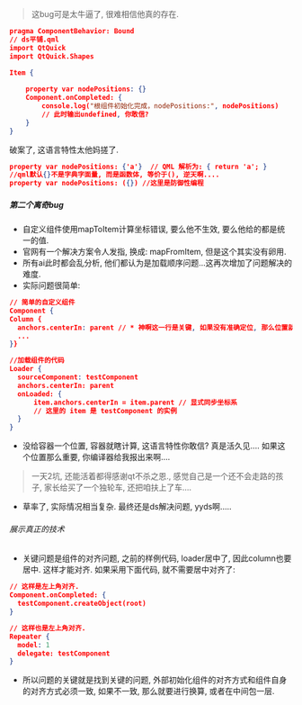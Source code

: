 > 这bug可是太牛逼了, 很难相信他真的存在.

```json
pragma ComponentBehavior: Bound
// ds平铺.qml
import QtQuick
import QtQuick.Shapes

Item {
 
    property var nodePositions: {} 
    Component.onCompleted: {
        console.log("根组件初始化完成，nodePositions:", nodePositions)
        // 此时输出undefined, 你敢信?
    }
}
```

破案了, 这语言特性太他妈搓了.

```json
property var nodePositions: {'a'}  // QML 解析为: { return 'a'; }
//qml默认{}不是字典字面量, 而是函数体, 等价于(), 逆天啊....
property var nodePositions: ({}) //这里是防御性编程

```





##### 第二个离奇bug

* 自定义组件使用mapToItem计算坐标错误, 要么他不生效, 要么他给的都是统一的值. 
* 官网有一个解决方案令人发指, 换成: mapFromItem, 但是这个其实没有卵用.
* 所有ai此时都会乱分析, 他们都认为是加载顺序问题...这再次增加了问题解决的难度.
* 实际问题很简单:

```json
// 简单的自定义组件
Component {
Column {
  anchors.centerIn: parent // * 神啊这一行是关键, 如果没有准确定位, 那么位置就是会计算出一个莫名的位置, 然后, 不会有任何地方报错.
  ...
}}

//加载组件的代码
Loader {
  sourceComponent: testComponent
  anchors.centerIn: parent
  onLoaded: {
      item.anchors.centerIn = item.parent // 显式同步坐标系
      // 这里的 item 是 testComponent 的实例
  }
}
```

* 没给容器一个位置, 容器就瞎计算, 这语言特性你敢信?  真是活久见.... 如果这个位置那么重要, 你编译器给我报出来啊....

> 一天2坑, 还能活着都得感谢qt不杀之恩., 感觉自己是一个还不会走路的孩子, 家长给买了一个独轮车, 还把咱扶上了车....

* 草率了, 实际情况相当复杂. 最终还是ds解决问题, yyds啊.....

###### 展示真正的技术

* 关键问题是组件的对齐问题, 之前的样例代码, loader居中了, 因此column也要居中. 这样才能对齐. 如果采用下面代码, 就不需要居中对齐了:

```json
// 这样是左上角对齐.
Component.onCompleted: {
  testComponent.createObject(root)
}

// 这样也是左上角对齐.
Repeater {
  model: 1
  delegate: testComponent
}

```

* 所以问题的关键就是找到关键的问题, 外部初始化组件的对齐方式和组件自身的对齐方式必须一致, 如果不一致, 那么就要进行换算, 或者在中间包一层.





